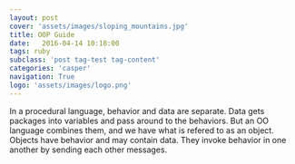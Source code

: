 ```yaml
---
layout: post
cover: 'assets/images/sloping_mountains.jpg'
title: OOP Guide
date:   2016-04-14 10:18:00
tags: ruby 
subclass: 'post tag-test tag-content'
categories: 'casper'
navigation: True
logo: 'assets/images/logo.png'
---
```


In a procedural language, behavior and data are separate. Data gets packages into variables and pass around to the behaviors. But an OO language combines them, and we have what is refered to as an object. Objects have behavior and may contain data. They invoke behavior in one another by sending each other messages.

